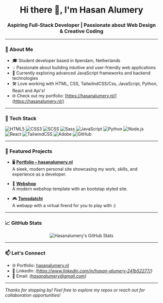 <h1 align="center">Hi there 👋, I'm Hasan
Alumery </h1>
<h3 align="center">Aspiring Full-Stack Developer | Passionate about Web Design & Creative Coding</h3>

---

### 🚀 About Me

- 🎓 Student developer based in Ilpendam, Netherlands  
- 💡 Passionate about building intuitive and user-friendly web applications  
- 🌱 Currently exploring advanced JavaScript frameworks and backend technologies  
- 🛠️ Love working with HTML, CSS, TailwilndCSS/Css, JavaScript, Python, React and Api's!  
- 🌐 Check out my portfolio: [https://hasanalumery.nl/](https://hasanalumery.nl/)

---

### 🧰 Tech Stack

![HTML5](https://img.shields.io/badge/html5-%23E34F26.svg?style=for-the-badge&logo=html5&logoColor=white)
![CSS3](https://img.shields.io/badge/css3-%231572B6.svg?style=for-the-badge&logo=css3&logoColor=white)
![SCSS](https://img.shields.io/badge/scss-%23CD6799.svg?style=for-the-badge&logo=sass&logoColor=white)
![Sass](https://img.shields.io/badge/sass-%23CC6699.svg?style=for-the-badge&logo=sass&logoColor=white)
![JavaScript](https://img.shields.io/badge/javascript-%23323330.svg?style=for-the-badge&logo=javascript&logoColor=%23F7DF1E)
![Python](https://img.shields.io/badge/python-3670A0?style=for-the-badge&logo=python&logoColor=ffdd54)
![Node.js](https://img.shields.io/badge/node.js-6DA55F?style=for-the-badge&logo=node.js&logoColor=white)
![React](https://img.shields.io/badge/react-%2320232a.svg?style=for-the-badge&logo=react&logoColor=%2361DAFB)
![TailwindCSS](https://img.shields.io/badge/tailwindcss-%2338B2AC.svg?style=for-the-badge&logo=tailwind-css&logoColor=white)
![Adobe](https://img.shields.io/badge/adobe-%23FF0000.svg?style=for-the-badge&logo=adobe&logoColor=white)
![GitHub](https://img.shields.io/badge/github-%23121011.svg?style=for-the-badge&logo=github&logoColor=white)

---

### 📌 Featured Projects

- 🖥️ **[Portfolio – hasanalumery.nl](https://hasanalumery.nl)**  
  A sleek, modern personal site showcasing my work, skills, and experience as a developer.

- 🛒 **[Webshop](http://webshop.hasanalumery.nl/index.html)**  
 A modern webshop template with an bootstap styled site. 

- 🎮 **[Tomodatchi](http://tomodatchi.hasanalumery.nl/)**  
 A webapp with a virtual firend for you to play with :)

---

### 📈 GitHub Stats

<p align="center">
  <img src="https://github-readme-stats.vercel.app/api?username=hasanalumery&show_icons=true&theme=radical" alt="Hasanalumery's GitHub Stats" />
</p>

---

### 📫 Let's Connect

- 🌐 Portfolio: [hasanalumery.nl](hasanalumery.nl)
- 💼 LinkedIn: *(https://www.linkedin.com/in/hasan-alumery-241b52277/)*
- 📧 Email: *(hasanalumery@gmail.com)*

---

*Thanks for stopping by! Feel free to explore my repos or reach out for collaboration opportunities!*
